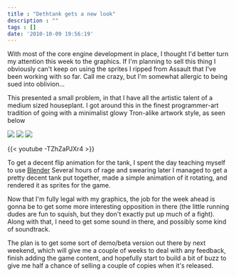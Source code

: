 ```yaml
---
title : "Dethtank gets a new look"
description : ""
tags : []
date: '2010-10-09 19:56:19'
---
```


With most of the core engine development in place, I thought I'd better turn my attention this week to the graphics. If I'm planning to sell this thing I obviously can't keep on using the sprites I ripped from Assault that I've been working with so far. Call me crazy, but I'm somewhat allergic to being sued into oblivion...

This presented a small problem, in that I have all the artistic talent of a medium sized houseplant. I got around this in the finest programmer-art tradition of going with a minimalist glowy Tron-alike artwork style, as seen below

<!--more-->

<a href="http://i24.photobucket.com/albums/c12/b33rman/gamedev/dethtank/DethTank2010-10-0919-07-37-25.png"><img src="http://i24.photobucket.com/albums/c12/b33rman/gamedev/dethtank/th_DethTank2010-10-0919-07-37-25.png"/></a>&nbsp;<a href="http://i24.photobucket.com/albums/c12/b33rman/gamedev/dethtank/DethTank2010-10-0919-07-41-36.png"><img  src="http://i24.photobucket.com/albums/c12/b33rman/gamedev/dethtank/th_DethTank2010-10-0919-07-41-36.png"/></a>&nbsp;<a href="http://i24.photobucket.com/albums/c12/b33rman/gamedev/dethtank/DethTank2010-10-0919-07-40-08.png"><img  src="http://i24.photobucket.com/albums/c12/b33rman/gamedev/dethtank/th_DethTank2010-10-0919-07-40-08.png"/></a>

{{< youtube -TZhZaPJXr4 >}}

To get a decent flip animation for the tank, I spent the day teaching myself to use <a href="http://www.blender.org">Blender</a> Several hours of rage and swearing later I managed to get a pretty decent tank put together, made a simple animation of it rotating, and rendered it as sprites for the game.

Now that I'm fully legal with my graphics, the job for the week ahead is gonna be to get some more interesting opposition in there (the little running dudes are fun to squish, but they don't exactly put up much of a fight). Along with that, I need to get some sound in there, and possibly some kind of soundtrack.

The plan is to get some sort of demo/beta version out there by next weekend, which will give me a couple of weeks to deal with any feedback, finish adding the game content, and hopefully start to build a bit of buzz to give me half a chance of selling a couple of copies when it's released.
